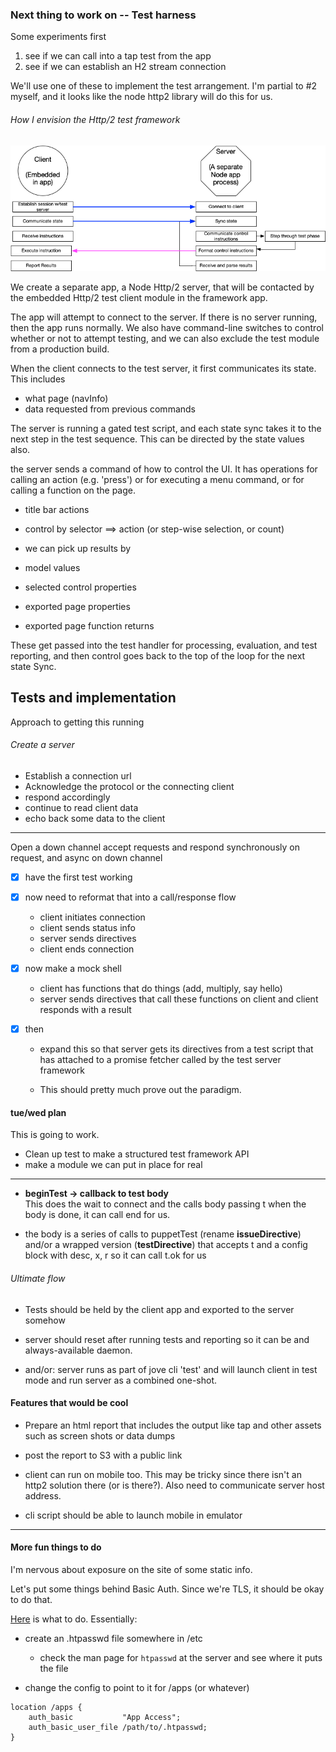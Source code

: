 
### Next thing to work on -- Test harness

Some experiments first

1. see if we can call into a tap test from the app
2. see if we can establish an H2 stream connection

We'll use one of these to implement the test arrangement.  I'm 
partial to #2 myself, and it looks like the node http2 library
will do this for us.

###### How I envision the Http/2 test framework

![Test Architecture](./h2-test%20arch.png)

We create a separate app, a Node Http/2 server, that will
be contacted by the embedded Http/2 test client module in the
framework app.

The app will attempt to connect to the server.  If there is no server running,
then the app runs normally. We also have command-line switches to control
whether or not to attempt testing, and we can also exclude the test module
from a production build.

When the client connects to the test server, it first communicates
its state.  This includes
- what page (navInfo)
- data requested from previous commands

The server is running a gated test script, and each state sync
takes it to the next step in the test sequence.  This can be 
directed by the state values also.

the server sends a command of how to control the UI.  It has operations
for calling an action (e.g. 'press') or for executing a menu command, or 
for calling a function on the page.

- title bar actions
- control by selector ==> action (or step-wise selection, or count)

- we can pick up results by
 - model values
 - selected control properties
 - exported page properties
 - exported page function returns

These get passed into the test handler for processing, evaluation,
and test reporting, and then control goes back to the top of the 
loop for the next state Sync.

## Tests and implementation

Approach to getting this running

###### Create a server
- Establish a connection url
- Acknowledge the protocol or the connecting client
- respond accordingly
- continue to read client data
- echo back some data to the client

-------

Open a down channel
accept requests and respond synchronously on request, and async on down channel

- [X] have the first test working

- [X] now need to  reformat that into a call/response flow
    - client initiates connection
    - client sends status info
    - server sends directives
    - client ends connection
    

 - [X] now make a mock shell
    - client has functions that do things (add, multiply, say hello)
    - server sends directives that call these functions on client
    and client responds with a result
      
- [X] then
    - expand this so that server gets its directives from a test
    script that has attached to a promise fetcher called by the
    test server framework
    
    - This should pretty much prove out the paradigm.
    
#### tue/wed plan
This is going to work.

- Clean up test to make a structured test framework API
- make a module we can put in place for real

----

- __beginTest -> callback to test body__  
This does the wait to connect and the calls body passing t
  when the body is done, it can call end for us.

- the body is a series of calls to puppetTest (rename __issueDirective__)
and/or a wrapped version (__testDirective__) that accepts t and a config block with
  desc, x, r so it can call t.ok for us
  


  




###### Ultimate flow

- Tests should be held by the client app and exported to the server 
somehow
  
- server should reset after running tests and reporting so it can be
and always-available daemon.
  
- and/or: server runs as part of jove cli 'test' and will launch client in test mode
and run server as a combined one-shot.
  

#### Features that would be cool
- Prepare an html report that includes the output like tap and other assets
  such as screen shots or data dumps
- post the report to S3 with a public link  

- client can run on mobile too. This may be tricky since there isn't an http2 
solution there (or is there?). Also need to communicate server host address.
  
- cli script should be able to launch mobile in emulator


-----

#### More fun things to do

I'm nervous about exposure on the site of some static info.  

Let's put some things behind Basic Auth.  Since we're TLS, it should
be okay to do that.

[Here](https://developer.mozilla.org/en-US/docs/Web/HTTP/Authentication)
is what to do.  Essentially:

- create an .htpasswd file somewhere in /etc
  - check the man page for `htpasswd` at the server and see where it puts the file
    
- change the config to point to it for /apps (or whatever)
```
location /apps {
    auth_basic           "App Access";
    auth_basic_user_file /path/to/.htpasswd;
}
```






